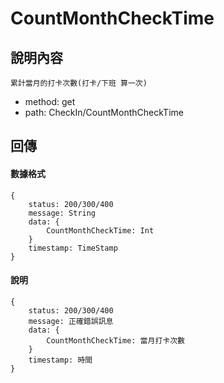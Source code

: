 
# CountMonthCheckTime
## 說明內容
```
累計當月的打卡次數(打卡/下班 算一次)
```
- method: get
- path:  CheckIn/CountMonthCheckTime
## 回傳
#### 數據格式
```
{
    status: 200/300/400
    message: String
    data: {
        CountMonthCheckTime: Int
    }
    timestamp: TimeStamp
}
```
#### 說明
```
{
    status: 200/300/400
    message: 正確錯誤訊息
    data: {
        CountMonthCheckTime: 當月打卡次數
    }
    timestamp: 時間 
}
```

